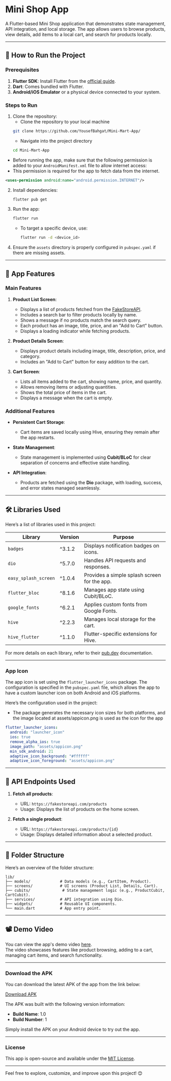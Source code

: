 
# Mini Shop App

A Flutter-based Mini Shop application that demonstrates state management, API integration, and local storage. The app allows users to browse products, view details, add items to a local cart, and search for products locally.

---

## 🚀 How to Run the Project

### Prerequisites
1. **Flutter SDK**: Install Flutter from the [official guide](https://flutter.dev/docs/get-started/install).
2. **Dart**: Comes bundled with Flutter.
3. **Android/iOS Emulator** or a physical device connected to your system.

### Steps to Run
1. Clone the repository:
   - Clone the repository to your local machine
   ```bash
   git clone https://github.com/YousefBahgat/Mini-Mart-App/
   ```
   - Navigate into the project directory
   ```bash
   cd Mini-Mart-App
   ```
- Before running the app, make sure that the following permission is added to your `AndroidManifest.xml` file to allow internet access:
- This permission is required for the app to fetch data from the internet.
```xml
<uses-permission android:name="android.permission.INTERNET"/>
```
2. Install dependencies:
   ```bash
   flutter pub get
   ```
3. Run the app:
   ```bash
   flutter run
   ```

   - To target a specific device, use:
     ```bash
     flutter run -d <device_id>
     ```

4. Ensure the `assets` directory is properly configured in `pubspec.yaml` if there are missing assets.

---

## 🌟 App Features

### Main Features
1. **Product List Screen**:
   - Displays a list of products fetched from the [FakeStoreAPI](https://fakestoreapi.com/products).
   - Includes a search bar to filter products locally by name.
   - Shows a message if no products match the search query.
   - Each product has an image, title, price, and an "Add to Cart" button.
   - Displays a loading indicator while fetching products.

2. **Product Details Screen**:
   - Displays product details including image, title, description, price, and category.
   - Includes an "Add to Cart" button for easy addition to the cart.

3. **Cart Screen**:
   - Lists all items added to the cart, showing name, price, and quantity.
   - Allows removing items or adjusting quantities.
   - Shows the total price of items in the cart.
   - Displays a message when the cart is empty.

### Additional Features
- **Persistent Cart Storage**:
  - Cart items are saved locally using Hive, ensuring they remain after the app restarts.

- **State Management**:
  - State management is implemented using **Cubit/BLoC** for clear separation of concerns and effective state handling.

- **API Integration**:
  - Products are fetched using the **Dio** package, with loading, success, and error states managed seamlessly.

---

## 🛠️ Libraries Used

Here’s a list of libraries used in this project:

| Library                | Version  | Purpose                                           |
|------------------------|----------|---------------------------------------------------|
| `badges`               | ^3.1.2   | Displays notification badges on icons.           |
| `dio`                  | ^5.7.0   | Handles API requests and responses.              |
| `easy_splash_screen`   | ^1.0.4   | Provides a simple splash screen for the app.     |
| `flutter_bloc`         | ^8.1.6   | Manages app state using Cubit/BLoC.              |
| `google_fonts`         | ^6.2.1   | Applies custom fonts from Google Fonts.          |
| `hive`                 | ^2.2.3   | Manages local storage for the cart.              |
| `hive_flutter`         | ^1.1.0   | Flutter-specific extensions for Hive.            |

For more details on each library, refer to their [pub.dev](https://pub.dev) documentation.

---
### App Icon

The app icon is set using the `flutter_launcher_icons` package. The configuration is specified in the `pubspec.yaml` file, which allows the app to have a custom launcher icon on both Android and iOS platforms. 

Here’s the configuration used in the project:
- The package generates the necessary icon sizes for both platforms, and the image located at assets/appicon.png is used as the icon for the app
```yaml
flutter_launcher_icons:
  android: "launcher_icon"
  ios: true
  remove_alpha_ios: true
  image_path: "assets/appicon.png"
  min_sdk_android: 21
  adaptive_icon_background: "#ffffff"
  adaptive_icon_foreground: "assets/appicon.png"
```
---
## 📝 API Endpoints Used

1. **Fetch all products**:
   - URL: `https://fakestoreapi.com/products`
   - Usage: Displays the list of products on the home screen.

2. **Fetch a single product**:
   - URL: `https://fakestoreapi.com/products/{id}`
   - Usage: Displays detailed information about a selected product.

---

## 📂 Folder Structure

Here’s an overview of the folder structure:

```
lib/
├── models/             # Data models (e.g., CartItem, Product).
├── screens/            # UI screens (Product List, Details, Cart).
├── cubits/              # State management logic (e.g., ProductCubit, CartCubit).
├── services/           # API integration using Dio.
├── widgets/            # Reusable UI components.
└── main.dart           # App entry point.
```

---

## 📽️ Demo Video

You can view the app's demo video [here](https://drive.google.com/file/d/1JTDwajg6h6f2Qznp68LHIs7N9dZdaOZP/view?usp=sharing).  
The video showcases features like product browsing, adding to a cart, managing cart items, and search functionality.

---

### Download the APK

You can download the latest APK of the app from the link below:

[Download APK](https://www.mediafire.com/file/nrbs6yif8ufswkf/mini-mart-app.apk/file)

The APK was built with the following version information:
- **Build Name**: 1.0
- **Build Number**: 1

Simply install the APK on your Android device to try out the app.

--- 

### License

This app is open-source and available under the [MIT License](LICENSE).

---
Feel free to explore, customize, and improve upon this project! 😊
